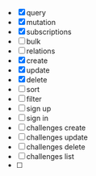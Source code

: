 - [x] query
- [x] mutation
- [x] subscriptions
- [ ] bulk
- [ ] relations
- [x] create
- [x] update
- [x] delete
- [ ] sort
- [ ] filter
- [ ] sign up
- [ ] sign in
- [ ] challenges create
- [ ] challenges update
- [ ] challenges delete
- [ ] challenges list
- [ ] 
